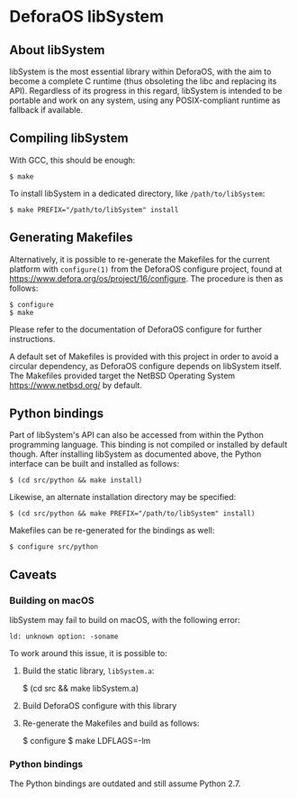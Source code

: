DeforaOS libSystem
==================

About libSystem
---------------

libSystem is the most essential library within DeforaOS, with the aim to become
a complete C runtime (thus obsoleting the libc and replacing its API).
Regardless of its progress in this regard, libSystem is intended to be portable
and work on any system, using any POSIX-compliant runtime as fallback if
available.


Compiling libSystem
-------------------

With GCC, this should be enough:

    $ make

To install libSystem in a dedicated directory, like `/path/to/libSystem`:

    $ make PREFIX="/path/to/libSystem" install


Generating Makefiles
--------------------

Alternatively, it is possible to re-generate the Makefiles for the current
platform with `configure(1)` from the DeforaOS configure project, found at
<https://www.defora.org/os/project/16/configure>. The procedure is then as
follows:

    $ configure
    $ make

Please refer to the documentation of DeforaOS configure for further
instructions.

A default set of Makefiles is provided with this project in order to avoid a
circular dependency, as DeforaOS configure depends on libSystem itself. The
Makefiles provided target the NetBSD Operating System <https://www.netbsd.org/>
by default.


Python bindings
---------------

Part of libSystem's API can also be accessed from within the Python programming
language. This binding is not compiled or installed by default though. After
installing libSystem as documented above, the Python interface can be built and
installed as follows:

    $ (cd src/python && make install)

Likewise, an alternate installation directory may be specified:

    $ (cd src/python && make PREFIX="/path/to/libSystem" install)

Makefiles can be re-generated for the bindings as well:

    $ configure src/python


Caveats
-------

### Building on macOS

libSystem may fail to build on macOS, with the following error:

    ld: unknown option: -soname

To work around this issue, it is possible to:

1. Build the static library, `libSystem.a`:

    $ (cd src && make libSystem.a)

2. Build DeforaOS configure with this library
3. Re-generate the Makefiles and build as follows:

    $ configure
    $ make LDFLAGS=-lm

### Python bindings

The Python bindings are outdated and still assume Python 2.7.

